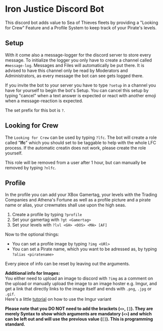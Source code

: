 # Iron Justice Discord Bot

This discord bot adds value to Sea of Thieves fleets by providing a "Looking for Crew" Feature and a Profile System to keep track of your Pirate's levels.



## Setup

With it come also a message-logger for the discord server to store every message.
To initialize the logger you only have to create a channel called `#message-log`. Messages and Files will automatically be put there. It is advised to have this channel only be read by Moderators and Administrators, as every message the bot can see gets logged there.

If you invite the bot to your server you have to type `?setup` in a channel you have for yourself to begin the bot's Setup. You can cancel this setup by typing "cancel" when a text answer is expected or react with another emoji when a message-reaction is expected.

The set prefix for this bot is `?`.

## Looking for Crew

The `Looking for Crew` can be used by typing `?lfc`. The bot will create a role called "**lfc**" which you should set to be taggable to help with the whole LFC process. If the automatic creatin does not work, please create the role yourself.

This role will be removed from a user after 1 hour, but can manually be removed by typing `?nlfc`.

## Profile

In the profile you can add your XBox Gamertag, your levels with the Trading Companies and Athena's Fortune as well as a profile picture and a pirate name or alias, your crewmates shall use upon the high seas.

1. Create a profile by typing `?profile`
2. Set your gamertag with `?gt <Gamertag>`
3. Set your levels with `?lvl <GH> <OOS> <MA> [AF]`

Now to the optional things:

* You can set a profile image by typing `?img <URl>`
* You can set a Pirate name, which you want to be adressed as, by typing `?alias <piratename>`

Every piece of info can be reset by leaving out the arguments.

**Additional info for Images:**\
You either need to upload an image to discord with `?img` as a comment on the upload or manually upload the image to an image hoster e.g. Imgur, and get a link that directly links to the image itself and ends with `.png`, `.jpg` or `.gif`.\
Here's a little [tutorial](https://imgur.com/gallery/L2IsRy0) on how to use the Imgur variant

**Please note that you DO NOT need to add the brackets (`<>`, `[]`). They are merely Syntax to show which arguments are mandatory (`<>`) and which can be left out and will use the previous value (`[]`). This is programming standard.**